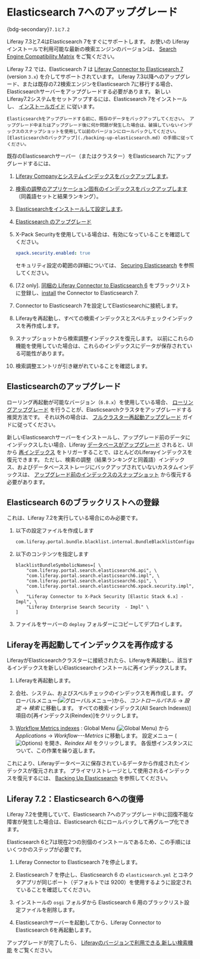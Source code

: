 # Elasticsearch 7へのアップグレード

{bdg-secondary}`7.1と7.2`

Liferay 7.3と7.4はElasticsearch 7をすぐにサポートします。 お使いの Liferay インストールで利用可能な最新の検索エンジンのバージョンは、 [Search Engine Compatibility Matrix](https://help.liferay.com/hc/en-us/articles/360016511651) をご覧ください。

Liferay 7.2 では、Elasticsearch 7 は [Liferay Connector to Elasticsearch 7](https://web.liferay.com/marketplace/-/mp/application/170390307) (version `3.x`) を介してサポートされています。 Liferay 7.3以降へのアップグレード、または既存の7.2検索エンジンをElasticsearch 7に移行する場合、Elasticsearchサーバーをアップグレードする必要があります。 新しいLiferay7.2システムをセットアップするには、Elasticsearch 7をインストールし、 [インストールガイド](../getting-started-with-elasticsearch.md) に従います。

```{important}
Elasticsearchをアップグレードする前に、既存のデータをバックアップしてください。 アップグレード中またはアップグレード後に何か問題が発生した場合は、破損していないインデックスのスナップショットを使用して以前のバージョンにロールバックしてください。 [Elasticsearchのバックアップ](./backing-up-elasticsearch.md) の手順に従ってください。
```

既存のElasticsearchサーバー（またはクラスター）をElasticsearch 7にアップグレードするには、

1. [Liferay Companyとシステムインデックスをバックアップします](./backing-up-elasticsearch.md)。

1. [検索の調整のアプリケーション固有のインデックスをバックアップします](./backing-up-elasticsearch.md#backing-up-and-restoring-search-tuning-indexes-for-liferay-7-2-and-7-3) （同義語セットと結果ランキング）。

1. [Elasticsearchをインストールして設定します](../installing-elasticsearch.md)。

1. [Elasticsearch のアップグレード](#upgrading-elasticsearch)

1. X-Pack Securityを使用している場合は、有効になっていることを確認してください。

   ```yaml
   xpack.security.enabled: true
   ```

   セキュリティ設定の範囲の詳細については、 [Securing Elasticsearch](../securing-elasticsearch.md) を参照してください。

1. \[7.2 only\]. [同梱の Liferay Connector to Elasticsearch 6](#blacklisting-elasticsearch-6) をブラックリストに登録し、[install](../connecting-to-elasticsearch.md#install-the-elasticsearch-7-connector) the Connector to Elasticsearch 7.

1. Connector to Elasticsearch 7を設定してElasticsearchに接続します。

1. Liferayを再起動し、すべての検索インデックスとスペルチェックインデックスを再作成します。

1. スナップショットから検索調整インデックスを復元します。 以前にこれらの機能を使用していた場合は、これらのインデックスにデータが保存されている可能性があります。

1. 検索調整エントリが引き継がれていることを確認します。

## Elasticsearchのアップグレード

ローリング再起動が可能なバージョン（`6.8.x`）を使用している場合、 [ローリングアップグレード](https://www.elastic.co/guide/en/elasticsearch/reference/7.x/rolling-upgrades.html) を行うことが、Elasticsearchクラスタをアップグレードする推奨方法です。 それ以外の場合は、 [フルクラスター再起動アップグレード](https://www.elastic.co/guide/en/elasticsearch/reference/7.x/restart-upgrade.html) ガイドに従ってください。

新しいElasticsearchサーバーをインストールし、アップグレード前のデータにインデックスしたい場合、Liferay [データベースがアップグレード](../../../../installation-and-upgrades/upgrading-liferay/upgrade-basics/using-the-database-upgrade-tool.md) されると、UIから [再インデックス](#restart-liferay-and-re-index) をトリガーすることで、ほとんどのLiferayインデックスを復元できます。 ただし、検索の調整（結果ランキングと同義語）インデックス、およびデータベースストレージにバックアップされていないカスタムインデックスは、 [アップグレード前のインデックスのスナップショット](./backing-up-elasticsearch.md#backing-up-and-restoring-search-tuning-indexes-for-liferay-7-2-and-7-3) から復元する必要があります。

## Elasticsearch 6のブラックリストへの登録

これは、Liferay 7.2を実行している場合にのみ必要です。

1. 以下の設定ファイルを作成します

   ```bash
   com.liferay.portal.bundle.blacklist.internal.BundleBlacklistConfiguration.config
   ```

1. 以下のコンテンツを指定します

   ```properties
   blacklistBundleSymbolicNames=[ \
       "com.liferay.portal.search.elasticsearch6.api", \
       "com.liferay.portal.search.elasticsearch6.impl", \
       "com.liferay.portal.search.elasticsearch6.spi", \
       "com.liferay.portal.search.elasticsearch6.xpack.security.impl", \
       "Liferay Connector to X-Pack Security [Elastic Stack 6.x] - Impl", \ 
       "Liferay Enterprise Search Security  - Impl" \
   ]
   ```

1. ファイルをサーバーの `deploy` フォルダーにコピーしてデプロイします。

## Liferayを再起動してインデックスを再作成する

LiferayがElasticsearchクラスターに接続されたら、Liferayを再起動し、該当するインデックスを新しいElasticsearchインストールに再インデックスします。

1. Liferayを再起動します。

1. 会社、システム、およびスペルチェックのインデックスを再作成します。 グローバルメニュー(![グローバルメニュー](../../../../images/icon-applications-menu.png))から、_コントロールパネル_ &rarr; _設定_ &rarr; _検索_ に移動します。 すべての検索インデックス(All Search Indexes)]項目の[再インデックス(Reindex)]をクリックします。

1. [Workflow Metrics indexes](../../../../process-automation/workflow/using-workflows/using-workflow-metrics.md#re-indexing-workflow-metrics) : Global Menu (![Global Menu](../../../../images/icon-applications-menu.png)) から _Applications_ &rarr; _Workflow---Metrics_ に移動します。 設定メニュー (![Options](../../../../images/icon-options.png)) を開き、_Reindex All_ をクリックします。 各仮想インスタンスについて、この作業を繰り返します。

これにより、Liferayデータベースに保存されているデータから作成されたインデックスが復元されます。 プライマリストレージとして使用されるインデックスを復元するには、 [Backing Up Elasticsearch](./backing-up-elasticsearch.md) を参照してください。

## Liferay 7.2：Elasticsearch 6への復帰

Liferay 7.2を使用していて、Elasticsearch 7へのアップグレード中に回復不能な障害が発生した場合は、Elasticsearch 6にロールバックして再グループ化できます。

Elasticsearch 6と7は現在2つの別個のインストールであるため、この手順にはいくつかのステップが必要です。

1. Liferay Connector to Elasticsearch 7を停止します。

1. Elasticsearch 7 を停止し、Elasticsearch 6 の `elasticsearch.yml` とコネクタアプリが同じポート（デフォルトでは 9200）を使用するように設定されていることを確認してください。

1. インストールの `osgi` フォルダから Elasticsearch 6 用のブラックリスト設定ファイルを削除します。

1. Elasticsearchサーバーを起動してから、Liferay Connector to Elasticsearch 6を再起動します。

アップグレードが完了したら、 [Liferayのバージョンで利用できる 新しい検索機能](../../../getting-started.html) をご覧ください。
